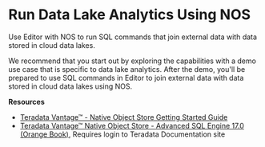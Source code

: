 # Run Data Lake Analytics Using NOS

Use Editor with NOS to run SQL commands that join external data with data stored in cloud data lakes.

We recommend that you start out by exploring the capabilities with a demo use case that is specific to data lake analytics. After the demo, you'll be prepared to use SQL commands in Editor to join external data with data stored in cloud data lakes using NOS.

<!-- * Start the Editor guided tour. -->

**Resources**
 
* [Teradata Vantage™ - Native Object Store Getting Started Guide](https://docs.teradata.com/search/all?query=Teradata+Vantage%25E2%2584%25A2+-+Native+Object+Store+Getting+Started+Guide&content-lang=en-US)
* [Teradata Vantage™ Native Object Store - Advanced SQL Engine 17.0 (Orange Book)](https://docs.teradata.com/search/all?query=Teradata+Vantage%25E2%2584%25A2+Native+Object+Store+Orange+Book&content-lang=en-US), Requires login to Teradata Documentation site